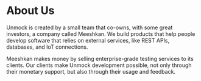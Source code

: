 # About Us

Unmock is created by a small team that co-owns, with some great investors, a company called Meeshkan.  We build products that help people develop software that relies on external services, like REST APIs, databases, and IoT connections.

Meeshkan makes money by selling enterprise-grade testing services to its clients.  Our clients make Unmock development possible, not only through their monetary support, but also through their usage and feedback.